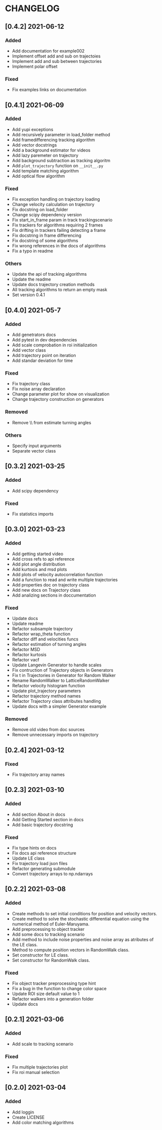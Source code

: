 # CHANGELOG

## [0.4.2] 2021-06-12

### Added

- Add documentation for example002
- Implement offset add and sub on trajectoies
- Implement add and sub between trajectories
- Implement polar offset

### Fixed

- Fix examples links on documentation

## [0.4.1] 2021-06-09

### Added

- Add yupi exceptions
- Add recursively parameter in load_folder method
- Add framedifferencing tracking algorithm
- Add vector docstrings
- Add a background estimator for videos
- Add lazy paremeter on trajectory
- Add background subtraction as tracking algoritm
- Add `plot_trajectory` function on `__init__.py`
- Add template matching algorithm
- Add optical flow algorithm

### Fixed

- Fix exception handling on trajectory loading
- Change velocity calculation on trajectory
- Fix docstring on load_folder
- Change scipy dependency version
- Fix start_in_frame param in track trackingscenario
- Fix trackers for algorithms requiring 2 frames
- Fix drifting in trackers failing detecting a frame
- Fix docstring in frame differencing
- Fix docstring of some algorithms
- Fix wrong references in the docs of algorithms
- Fix a typo in readme

### Others

- Update the api of tracking algorithms
- Update the readme
- Update docs trajectory creation methods
- All tracking algorithms to return an empty mask
- Set version 0.4.1

## [0.4.0] 2021-05-7

### Added

- Add genetrators docs
- Add pytest in dev dependencies
- Add scale comprobation in roi initialization
- Add vector class
- Add trajectory point on iteration
- Add standar deviation for time

### Fixed

- Fix trajectory class
- Fix noise array declaration
- Change parameter plot for show on visualization
- Change trajectory construction on generators

### Removed

- Remove \\\\ from estimate turning angles

### Others

- Specify input arguments
- Separate vector class

## [0.3.2] 2021-03-25

### Added

- Add scipy dependency

### Fixed

- Fix statistics imports

## [0.3.0] 2021-03-23

### Added

- Add getting started video
- Add cross refs to api reference
- Add plot angle distribution
- Add kurtosis and msd plots
- Add plots of velocity autocorrelation function
- Add a function to read and write multiple trajectories
- Add properties doc on trajectory class
- Add new docs on Trajectory class
- Add analizing sections in doccumentation

### Fixed

- Update docs
- Update readme
- Refactor subsample trajectory
- Refactor wrap_theta function
- Refactor diff and velocities funcs
- Refactor estimation of turning angles
- Refactor MSD
- Refactor kurtosis
- Refactor vacf
- Update Langevin Generator to handle scales
- Fix contruction of Trajectory objects in Generators
- Fix t in Trajectories in Generator for Random Walker
- Rename RandomWalker to LatticeRandomWalker
- Refactor velocity histogram function
- Update plot_trajectory parameters
- Refactor trajectory method names
- Refactor Trajectory class attributes handling
- Update docs with a simpler Generator example

### Removed

- Remove old video from doc sources
- Remove unnecessary imports on trajectory

## [0.2.4] 2021-03-12

### Fixed

- Fix trajectory array names

## [0.2.3] 2021-03-10

### Added

- Add section About in docs
- Add Getting Started section in docs
- Add basic trajectory docstring

### Fixed

- Fix type hints on docs
- Fix docs api reference structure
- Update LE class
- Fix trajectory load json files
- Refactor generating submodule
- Convert trajectory arrays to np.ndarrays

## [0.2.2] 2021-03-08

### Added

- Create methods to set initial conditions for position and velocity vectors.
- Create method to solve the stochastic differential equation using the numerical method of Euler-Maruyama.
- Add preprocessing to object tracker
- Add some docs to tracking scenario
- Add method to include noise properties and noise array as atributes of the LE class.
- Method to compute position vectors in RandomWalk class.
- Set constructor for LE class.
- Set constructor for RandomWalk class.

### Fixed

- Fix object tracker preprocessing type hint
- Fix a bug in the function to change color space
- Update ROI size default value to 1
- Refactor walkers into a generation folder
- Update docs

## [0.2.1] 2021-03-06

### Added

- Add scale to tracking scenario

### Fixed

- Fix multiple trajectories plot
- Fix roi manual selection

## [0.2.0] 2021-03-04

### Added

- Add loggin
- Create LICENSE
- Add color matching algorithms
